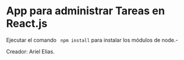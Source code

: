 # App para administrar Tareas en React.js

Ejecutar el comando ``` npm install``` para instalar los módulos de node.-

Creador: Ariel Elias.